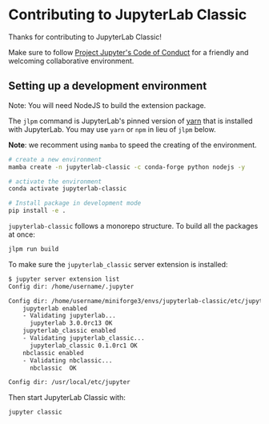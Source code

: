 # Contributing to JupyterLab Classic

Thanks for contributing to JupyterLab Classic!

Make sure to follow [Project Jupyter's Code of Conduct](https://github.com/jupyter/governance/blob/master/conduct/code_of_conduct.md)
for a friendly and welcoming collaborative environment.

## Setting up a development environment

Note: You will need NodeJS to build the extension package.

The `jlpm` command is JupyterLab's pinned version of [yarn](https://yarnpkg.com/) that is installed with JupyterLab. You may use
`yarn` or `npm` in lieu of `jlpm` below.

**Note**: we recomment using `mamba` to speed the creating of the environment.

```bash
# create a new environment
mamba create -n jupyterlab-classic -c conda-forge python nodejs -y

# activate the environment
conda activate jupyterlab-classic

# Install package in development mode
pip install -e .
```

`jupyterlab-classic` follows a monorepo structure. To build all the packages at once:

```bash
jlpm run build
```

To make sure the `jupyterlab_classic` server extension is installed:

```bash
$ jupyter server extension list
Config dir: /home/username/.jupyter

Config dir: /home/username/miniforge3/envs/jupyterlab-classic/etc/jupyter
    jupyterlab enabled
    - Validating jupyterlab...
      jupyterlab 3.0.0rc13 OK
    jupyterlab_classic enabled
    - Validating jupyterlab_classic...
      jupyterlab_classic 0.1.0rc1 OK
    nbclassic enabled
    - Validating nbclassic...
      nbclassic  OK

Config dir: /usr/local/etc/jupyter
```

Then start JupyterLab Classic with:

```bash
jupyter classic
```
